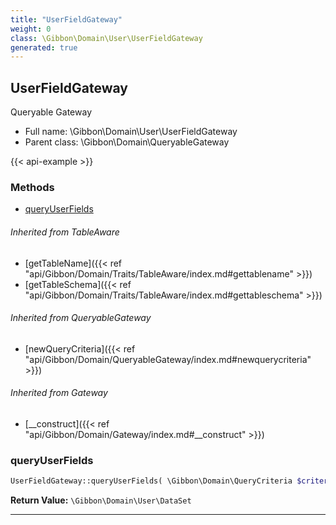 ```yaml
---
title: "UserFieldGateway"
weight: 0
class: \Gibbon\Domain\User\UserFieldGateway
generated: true
---
```


## UserFieldGateway

Queryable Gateway



* Full name: \Gibbon\Domain\User\UserFieldGateway
* Parent class: \Gibbon\Domain\QueryableGateway

{{< api-example >}} 



### Methods

- [queryUserFields](#queryuserfields)




###### Inherited from TableAware
- [getTableName]({{< ref "api/Gibbon/Domain/Traits/TableAware/index.md#gettablename" >}})
- [getTableSchema]({{< ref "api/Gibbon/Domain/Traits/TableAware/index.md#gettableschema" >}})

###### Inherited from QueryableGateway
- [newQueryCriteria]({{< ref "api/Gibbon/Domain/QueryableGateway/index.md#newquerycriteria" >}})

###### Inherited from Gateway
- [__construct]({{< ref "api/Gibbon/Domain/Gateway/index.md#__construct" >}})



### queryUserFields



```php
UserFieldGateway::queryUserFields( \Gibbon\Domain\QueryCriteria $criteria ): \Gibbon\Domain\User\DataSet
```






**Return Value:**
`\Gibbon\Domain\User\DataSet`  



---


